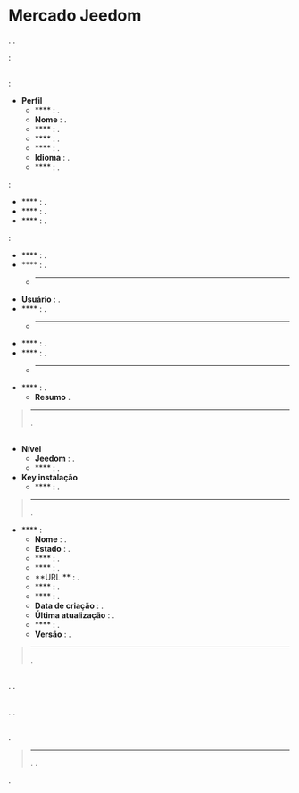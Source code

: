 # Mercado Jeedom


.
.

 :

## 

 :

- **Perfil**
    - **** : .
    - **Nome** : .
    - **** : .
    - **** : .
    - **** : .
    - **Idioma** : .
    - **** : .

 :
- **** : .
- **** : .
- **** : .

 :
- **** : .
- **** : .
    - ****
- **Usuário** : .
- **** : .
    - ****
- **** : .
- **** : .
    - ****
- **** : .
    - **Resumo** .

> ****
>
> .

## 

- **Nível**
    - **Jeedom** : .
    - **** : .
- **Key instalação**
    - **** : .

> ****
>
> .

- **** : 
    - **Nome** : .
    - **Estado** : .
    - **** : .
    - **** : .
    - **URL ** : .
    - **** : .
    - **** : .
    - **Data de criação** : .
    - **Última atualização** : .
    - **** : .
    - **Versão** : .

> ****
>
> .

## 

. .

## 

. .

## 

.

> ****
>
> . .

.

## 


